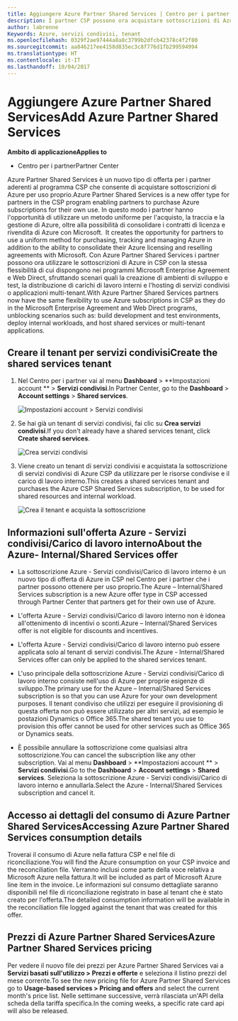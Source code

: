 ```yaml
---
title: Aggiungere Azure Partner Shared Services | Centro per i partner
description: I partner CSP possono ora acquistare sottoscrizioni di Azure per uso proprio.
author: labrenne
Keywords: Azure, servizi condivisi, tenant
ms.openlocfilehash: 0329f2ae97444a8a8c3799b2dfcb42378c4f2f80
ms.sourcegitcommit: aa846217ee4158d835ec3c8f776d1fb299594994
ms.translationtype: HT
ms.contentlocale: it-IT
ms.lasthandoff: 10/04/2017
---
```

# <a name="add-azure-partner-shared-services"></a><span data-ttu-id="66761-104">Aggiungere Azure Partner Shared Services</span><span class="sxs-lookup"><span data-stu-id="66761-104">Add Azure Partner Shared Services</span></span>

**<span data-ttu-id="66761-105">Ambito di applicazione</span><span class="sxs-lookup"><span data-stu-id="66761-105">Applies to</span></span>**

-  <span data-ttu-id="66761-106">Centro per i partner</span><span class="sxs-lookup"><span data-stu-id="66761-106">Partner Center</span></span>

<span data-ttu-id="66761-107">Azure Partner Shared Services è un nuovo tipo di offerta per i partner aderenti al programma CSP che consente di acquistare sottoscrizioni di Azure per uso proprio.</span><span class="sxs-lookup"><span data-stu-id="66761-107">Azure Partner Shared Services is a new offer type for partners in the CSP program enabling partners to purchase Azure subscriptions for their own use.</span></span><span data-ttu-id="66761-108"> In questo modo i partner hanno l'opportunità di utilizzare un metodo uniforme per l'acquisto, la traccia e la gestione di Azure, oltre alla possibilità di consolidare i contratti di licenza e rivendita di Azure con Microsoft.</span><span class="sxs-lookup"><span data-stu-id="66761-108">  It creates the opportunity for partners to use a uniform method for purchasing, tracking and managing Azure in addition to the ability to consolidate their Azure licensing and reselling agreements with Microsoft.</span></span> <span data-ttu-id="66761-109">Con Azure Partner Shared Services i partner possono ora utilizzare le sottoscrizioni di Azure in CSP con la stessa flessibilità di cui dispongono nei programmi Microsoft Enterprise Agreement e Web Direct, sfruttando scenari quali la creazione di ambienti di sviluppo e test, la distribuzione di carichi di lavoro interni e l'hosting di servizi condivisi o applicazioni multi-tenant.</span><span class="sxs-lookup"><span data-stu-id="66761-109">With Azure Partner Shared Services partners now have the same flexibility to use Azure subscriptions in CSP as they do in the Microsoft Enterprise Agreement and Web Direct programs, unblocking scenarios such as:  build development and test environments, deploy internal workloads, and host shared services or multi-tenant applications.</span></span>  

## <a name="create-the-shared-services-tenant"></a><span data-ttu-id="66761-110">Creare il tenant per servizi condivisi</span><span class="sxs-lookup"><span data-stu-id="66761-110">Create the shared services tenant</span></span>

1. <span data-ttu-id="66761-111">Nel Centro per i partner vai al menu **Dashboard** > **Impostazioni account ** > **Servizi condivisi**.</span><span class="sxs-lookup"><span data-stu-id="66761-111">In Partner Center, go to the **Dashboard** > **Account settings** > **Shared services**.</span></span>

    ![**Impostazioni account** > **Servizi condivisi**](images/sharedservices2.png)

2. <span data-ttu-id="66761-113">Se hai già un tenant di servizi condivisi, fai clic su **Crea servizi condivisi**.</span><span class="sxs-lookup"><span data-stu-id="66761-113">If you don't already have a shared services tenant, click **Create shared services**.</span></span>

    ![Crea servizi condivisi](images/sharedservices3.png)

3. <span data-ttu-id="66761-115">Viene creato un tenant di servizi condivisi e acquistata la sottoscrizione di servizi condivisi di Azure CSP da utilizzare per le risorse condivise e il carico di lavoro interno.</span><span class="sxs-lookup"><span data-stu-id="66761-115">This creates a shared services tenant and purchases the Azure CSP Shared Services subscription, to be used for shared resources and internal workload.</span></span>

    ![Crea il tenant e acquista la sottoscrizione](images/sharedservices5.png)

## <a name="about-the-azure--internalshared-services-offer"></a><span data-ttu-id="66761-117">Informazioni sull'offerta Azure - Servizi condivisi/Carico di lavoro interno</span><span class="sxs-lookup"><span data-stu-id="66761-117">About the Azure- Internal/Shared Services offer</span></span>

- <span data-ttu-id="66761-118">La sottoscrizione Azure - Servizi condivisi/Carico di lavoro interno è un nuovo tipo di offerta di Azure in CSP nel Centro per i partner che i partner possono ottenere per uso proprio.</span><span class="sxs-lookup"><span data-stu-id="66761-118">The Azure – Internal/Shared Services subscription is a new Azure offer type in CSP accessed through Partner Center that partners get for their own use of Azure.</span></span> 

- <span data-ttu-id="66761-119">L'offerta Azure - Servizi condivisi/Carico di lavoro interno non è idonea all'ottenimento di incentivi o sconti.</span><span class="sxs-lookup"><span data-stu-id="66761-119">Azure – Internal/Shared Services offer is not eligible for discounts and incentives.</span></span>

- <span data-ttu-id="66761-120">L'offerta Azure - Servizi condivisi/Carico di lavoro interno può essere applicata solo al tenant di servizi condivisi.</span><span class="sxs-lookup"><span data-stu-id="66761-120">The Azure - Internal/Shared Services offer can only be applied to the shared services tenant.</span></span>

- <span data-ttu-id="66761-121">L'uso principale della sottoscrizione Azure - Servizi condivisi/Carico di lavoro interno consiste nell'uso di Azure per proprie esigenze di sviluppo.</span><span class="sxs-lookup"><span data-stu-id="66761-121">The primary use for the Azure – Internal/Shared Services subscription is so that you can use Azure for your own development purposes.</span></span> <span data-ttu-id="66761-122">Il tenant condiviso che utilizzi per eseguire il provisioning di questa offerta non può essere utilizzato per altri servizi, ad esempio le postazioni Dynamics o Office 365.</span><span class="sxs-lookup"><span data-stu-id="66761-122">The shared tenant you use to provision this offer cannot be used for other services such as Office 365 or Dynamics seats.</span></span> 

- <span data-ttu-id="66761-123">È possibile annullare la sottoscrizione come qualsiasi altra sottoscrizione.</span><span class="sxs-lookup"><span data-stu-id="66761-123">You can cancel the subscription like any other subscription.</span></span> <span data-ttu-id="66761-124">Vai al menu **Dashboard** > **Impostazioni account ** > **Servizi condivisi**.</span><span class="sxs-lookup"><span data-stu-id="66761-124">Go to the **Dashboard** > **Account settings** > **Shared services**.</span></span> <span data-ttu-id="66761-125">Seleziona la sottoscrizione Azure - Servizi condivisi/Carico di lavoro interno e annullarla.</span><span class="sxs-lookup"><span data-stu-id="66761-125">Select the Azure - Internal/Shared Services subscription and cancel it.</span></span>

## <a name="accessing-azure-partner-shared-services-consumption-details"></a><span data-ttu-id="66761-126">Accesso ai dettagli del consumo di Azure Partner Shared Services</span><span class="sxs-lookup"><span data-stu-id="66761-126">Accessing Azure Partner Shared Services consumption details</span></span>

<span data-ttu-id="66761-127">Troverai il consumo di Azure nella fattura CSP e nel file di riconciliazione.</span><span class="sxs-lookup"><span data-stu-id="66761-127">You will find the Azure consumption on your CSP invoice and the reconciliation file.</span></span> <span data-ttu-id="66761-128">Verranno inclusi come parte della voce relativa a Microsoft Azure nella fattura.</span><span class="sxs-lookup"><span data-stu-id="66761-128">It will be included as part of Microsoft Azure line item in the invoice.</span></span> <span data-ttu-id="66761-129">Le informazioni sul consumo dettagliate saranno disponibili nel file di riconciliazione registrato in base al tenant che è stato creato per l'offerta.</span><span class="sxs-lookup"><span data-stu-id="66761-129">The detailed consumption information will be available in the reconciliation file logged against the tenant that was created for this offer.</span></span> 

## <a name="azure-partner-shared-services-pricing"></a><span data-ttu-id="66761-130">Prezzi di Azure Partner Shared Services</span><span class="sxs-lookup"><span data-stu-id="66761-130">Azure Partner Shared Services pricing</span></span>

<span data-ttu-id="66761-131">Per vedere il nuovo file dei prezzi per Azure Partner Shared Services vai a **Servizi basati sull'utilizzo > Prezzi e offerte** e seleziona il listino prezzi del mese corrente.</span><span class="sxs-lookup"><span data-stu-id="66761-131">To see the new pricing file for Azure Partner Shared Services go to **Usage-based services > Pricing and offers** and select the current month's price list.</span></span> <span data-ttu-id="66761-132">Nelle settimane successive, verrà rilasciata un'API della scheda della tariffa specifica.</span><span class="sxs-lookup"><span data-stu-id="66761-132">In the coming weeks, a specific rate card api will also be released.</span></span>


